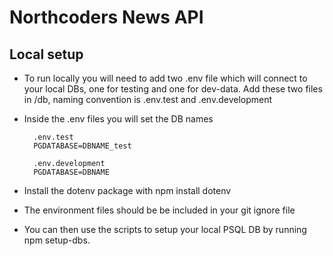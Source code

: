 # Northcoders News API

## Local setup

- To run locally you will need to add two .env file which will connect to your local DBs, one for testing and one for dev-data. Add these two files in /db, naming convention is .env.test and .env.development
- Inside the .env files you will set the DB names 
    
        .env.test
        PGDATABASE=DBNAME_test 

        .env.development
        PGDATABASE=DBNAME

- Install the dotenv package with npm install dotenv
- The environment files should be be included in your git ignore file
- You can then use the scripts to setup your local PSQL DB by running npm setup-dbs.